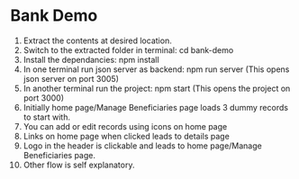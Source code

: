 # Bank Demo

1. Extract the contents at desired location.
2. Switch to the extracted folder in terminal: cd bank-demo
3. Install the dependancies: npm install
4. In one terminal run json server as backend: npm run server (This opens json server on port 3005)
5. In another terminal run the project: npm start (This opens the project on port 3000)
6. Initially home page/Manage Beneficiaries page loads 3 dummy records to start with.
7. You can add or edit records using icons on home page
8. Links on home page when clicked leads to details page
9. Logo in the header is clickable and leads to home page/Manage Beneficiaries page.
10. Other flow is self explanatory. 



